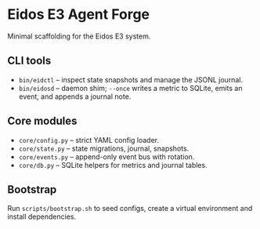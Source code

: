 # Eidos E3 Agent Forge

Minimal scaffolding for the Eidos E3 system.

## CLI tools
- `bin/eidctl` – inspect state snapshots and manage the JSONL journal.
- `bin/eidosd` – daemon shim; `--once` writes a metric to SQLite, emits an event,
  and appends a journal note.

## Core modules
- `core/config.py` – strict YAML config loader.
- `core/state.py` – state migrations, journal, snapshots.
- `core/events.py` – append-only event bus with rotation.
- `core/db.py` – SQLite helpers for metrics and journal tables.

## Bootstrap
Run `scripts/bootstrap.sh` to seed configs, create a virtual environment and
install dependencies.
